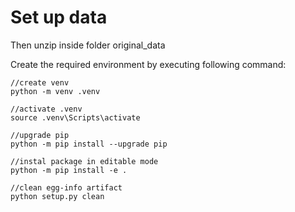 # Set up data

Then unzip inside folder original_data

Create the required environment by executing following command:
```
//create venv
python -m venv .venv

//activate .venv
source .venv\Scripts\activate

//upgrade pip
python -m pip install --upgrade pip

//instal package in editable mode
python -m pip install -e .

//clean egg-info artifact
python setup.py clean
```